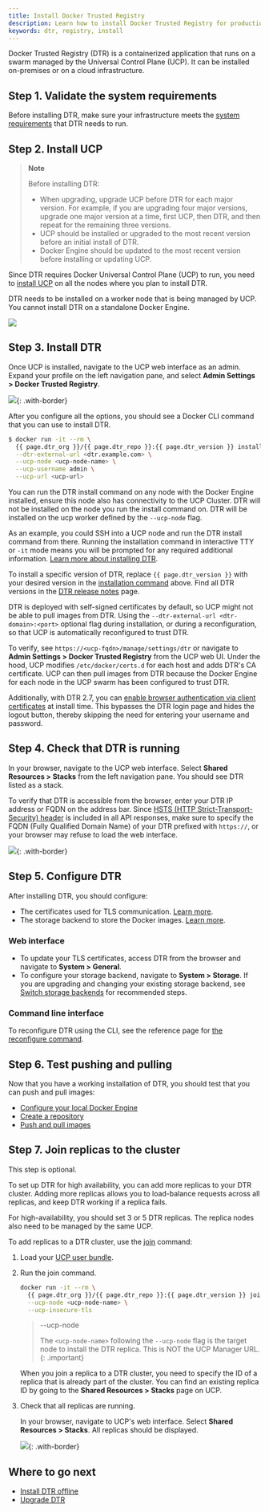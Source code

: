 ```yaml
---
title: Install Docker Trusted Registry
description: Learn how to install Docker Trusted Registry for production.
keywords: dtr, registry, install
---
```


Docker Trusted Registry (DTR) is a containerized application that runs on a
swarm managed by the Universal Control Plane (UCP). It can be installed
on-premises or on a cloud infrastructure.

## Step 1. Validate the system requirements

Before installing DTR, make sure your
infrastructure meets the [system requirements](./system-requirements) that DTR needs to run.

## Step 2. Install UCP

>**Note**
>
> Before installing DTR:
> * When upgrading, upgrade UCP before DTR for each major version. For example, if you are upgrading four major versions, upgrade one major version at a time, first UCP, then DTR, and then repeat for the remaining three versions.
> * UCP should be installed or upgraded to the most recent version before an initial install of DTR.
> * Docker Engine should be updated to the most recent version before installing or updating UCP.

Since DTR requires Docker Universal Control Plane (UCP)
to run, you need to [install UCP](/ee/ucp/admin/install/) on all the nodes where you plan to install DTR.

DTR needs to be installed on a worker node that is being managed by UCP.
You cannot install DTR on a standalone Docker Engine.

![](../../images/install-dtr-1.svg)


## Step 3. Install DTR

Once UCP is installed, navigate to the UCP web interface as an admin. Expand your profile on the left
navigation pane, and select **Admin Settings > Docker Trusted Registry**.

![](../../images/install-dtr-2.png){: .with-border}

After you configure all the options, you should see a Docker CLI command that you can use
to install DTR.

```bash
$ docker run -it --rm \
  {{ page.dtr_org }}/{{ page.dtr_repo }}:{{ page.dtr_version }} install \
  --dtr-external-url <dtr.example.com> \
  --ucp-node <ucp-node-name> \
  --ucp-username admin \
  --ucp-url <ucp-url>
```

You can run the DTR install command on any node with the Docker Engine
installed, ensure this node also has connectivity to the UCP Cluster. DTR will
not be installed on the node you run the install command on. DTR will be
installed on the ucp worker defined by the `--ucp-node` flag.

As an example, you could SSH into a UCP node and run the DTR install command
from there.  Running the installation command in interactive TTY or `-it` mode
means you will be prompted for any required additional information.  [Learn
more about installing DTR](/reference/dtr/2.7/cli/install/).

To install a specific version of DTR, replace `{{ page.dtr_version }}` with your
desired version in the [installation command](#step-3-install-dtr) above. Find
all DTR versions in the [DTR release notes](/ee/dtr/release-notes/) page.

DTR is deployed with self-signed certificates by default, so UCP might not be
able to pull images from DTR. Using the `--dtr-external-url <dtr-domain>:<port>`
optional flag during installation, or during a reconfiguration, so that UCP is
automatically reconfigured to trust DTR.

To verify, see `https://<ucp-fqdn>/manage/settings/dtr` or navigate to **Admin
Settings > Docker Trusted Registry** from the UCP web UI. Under the hood, UCP
modifies `/etc/docker/certs.d` for each host and adds DTR's CA certificate. UCP
can then pull images from DTR because the Docker Engine for each node in the
UCP swarm has been configured to trust DTR.

Additionally, with DTR 2.7, you can [enable browser authentication via client
certificates](/ee/enable-authentication-via-client-certificates/) at install
time. This bypasses the DTR login page and hides the logout button, thereby
skipping the need for entering your username and password.

## Step 4. Check that DTR is running

In your browser, navigate to the UCP
web interface. Select **Shared Resources > Stacks** from the left navigation pane. You should see
DTR listed as a stack.

To verify that DTR is accessible from the browser, enter your DTR IP address or FQDN on the address bar.
Since [HSTS (HTTP Strict-Transport-Security)
header](https://en.wikipedia.org/wiki/HTTP_Strict_Transport_Security) is included in all API responses,
make sure to specify the FQDN (Fully Qualified Domain Name) of your DTR prefixed with `https://`,
or your browser may refuse to load the web interface.

![](../../images/create-repository-1.png){: .with-border}


## Step 5. Configure DTR

After installing DTR, you should configure:

  * The certificates used for TLS communication. [Learn more](../configure/use-your-own-tls-certificates.md).
  * The storage backend to store the Docker images. [Learn more](../configure/external-storage/index.md).

### Web interface

  * To update your TLS certificates, access DTR from the browser and navigate to **System > General**.
  * To configure your storage backend, navigate to **System > Storage**. If you are upgrading and changing your existing storage backend, see [Switch storage backends](/ee/dtr/admin/configure/external-storage/storage-backend-migration/) for recommended steps.

### Command line interface

  To reconfigure DTR using the CLI, see the reference page for [the reconfigure command](/reference/dtr/2.7/cli/reconfigure/).

## Step 6. Test pushing and pulling

Now that you have a working installation of DTR, you should test that you can
push and pull images:

* [Configure your local Docker Engine](../../user/access-dtr/index.md)
* [Create a repository](../../user/manage-images/index.md)
* [Push and pull images](../../user/manage-images/pull-and-push-images.md)

## Step 7. Join replicas to the cluster

This step is optional.

To set up DTR for high availability,
you can add more replicas to your DTR cluster. Adding more replicas allows you
to load-balance requests across all replicas, and keep DTR working if a
replica fails.

For high-availability, you should set 3 or 5 DTR replicas. The replica nodes also need
to be managed by the same UCP.

To add replicas to a DTR cluster, use the [join](/reference/dtr/2.7/cli/join/) command:

1. Load your [UCP user bundle](/ee/ucp/user-access/cli/#use-client-certificates).

2.  Run the join command.

    ```bash
    docker run -it --rm \
      {{ page.dtr_org }}/{{ page.dtr_repo }}:{{ page.dtr_version }} join \
      --ucp-node <ucp-node-name> \
      --ucp-insecure-tls
    ```

    > --ucp-node
    >
    > The `<ucp-node-name>` following the `--ucp-node` flag is the target node to
    > install the DTR replica. This is NOT the UCP Manager URL.
    {: .important}

    When you join a replica to a DTR cluster, you need to specify the
    ID of a replica that is already part of the cluster. You can find an
    existing replica ID by going to the **Shared Resources > Stacks** page on UCP.
    
3. Check that all replicas are running.

    In your browser, navigate to UCP's
    web interface. Select **Shared Resources > Stacks**. All replicas should
    be displayed.

    ![](../../images/install-dtr-6.png){: .with-border}

## Where to go next

- [Install DTR offline](install-offline.md)
- [Upgrade DTR](../upgrade.md)
